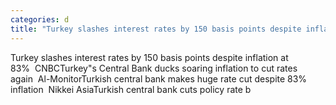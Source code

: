 ```yaml
---
categories: d
title: "Turkey slashes interest rates by 150 basis points despite inflation at 83  CNBC"
---
```

Turkey slashes interest rates by 150 basis points despite inflation at 83%&nbsp;&nbsp;CNBCTurkey"s Central Bank ducks soaring inflation to cut rates again&nbsp;&nbsp;Al-MonitorTurkish central bank makes huge rate cut despite 83% inflation&nbsp;&nbsp;Nikkei AsiaTurkish central bank cuts policy rate b